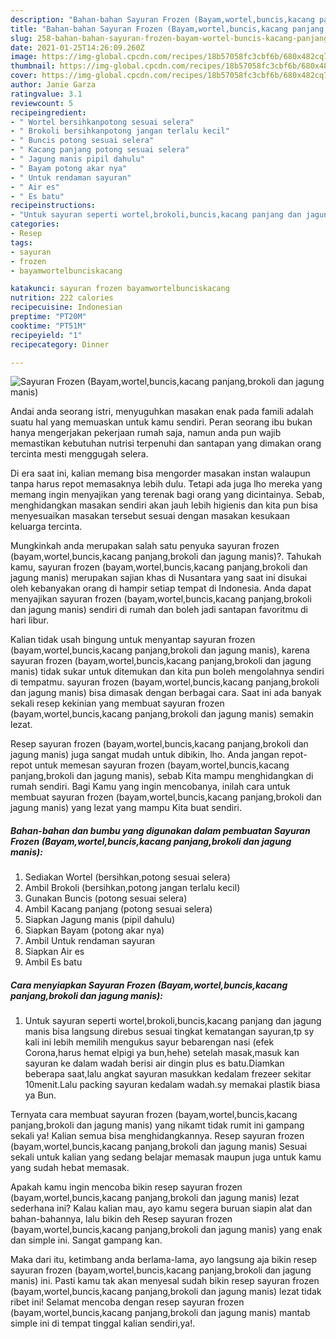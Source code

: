 ```yaml
---
description: "Bahan-bahan Sayuran Frozen (Bayam,wortel,buncis,kacang panjang,brokoli dan jagung manis) yang nikmat dan Mudah Dibuat"
title: "Bahan-bahan Sayuran Frozen (Bayam,wortel,buncis,kacang panjang,brokoli dan jagung manis) yang nikmat dan Mudah Dibuat"
slug: 258-bahan-bahan-sayuran-frozen-bayam-wortel-buncis-kacang-panjang-brokoli-dan-jagung-manis-yang-nikmat-dan-mudah-dibuat
date: 2021-01-25T14:26:09.260Z
image: https://img-global.cpcdn.com/recipes/18b57058fc3cbf6b/680x482cq70/sayuran-frozen-bayamwortelbunciskacang-panjangbrokoli-dan-jagung-manis-foto-resep-utama.jpg
thumbnail: https://img-global.cpcdn.com/recipes/18b57058fc3cbf6b/680x482cq70/sayuran-frozen-bayamwortelbunciskacang-panjangbrokoli-dan-jagung-manis-foto-resep-utama.jpg
cover: https://img-global.cpcdn.com/recipes/18b57058fc3cbf6b/680x482cq70/sayuran-frozen-bayamwortelbunciskacang-panjangbrokoli-dan-jagung-manis-foto-resep-utama.jpg
author: Janie Garza
ratingvalue: 3.1
reviewcount: 5
recipeingredient:
- " Wortel bersihkanpotong sesuai selera"
- " Brokoli bersihkanpotong jangan terlalu kecil"
- " Buncis potong sesuai selera"
- " Kacang panjang potong sesuai selera"
- " Jagung manis pipil dahulu"
- " Bayam potong akar nya"
- " Untuk rendaman sayuran"
- " Air es"
- " Es batu"
recipeinstructions:
- "Untuk sayuran seperti wortel,brokoli,buncis,kacang panjang dan jagung manis bisa langsung direbus sesuai tingkat kematangan sayuran,tp sy kali ini lebih memilih mengukus sayur bebarengan nasi (efek Corona,harus hemat elpigi ya bun,hehe) setelah masak,masuk kan sayuran ke dalam wadah berisi air dingin plus es batu.Diamkan beberapa saat,lalu angkat sayuran masukkan kedalam frezeer sekitar 10menit.Lalu packing sayuran kedalam wadah.sy memakai plastik biasa ya Bun."
categories:
- Resep
tags:
- sayuran
- frozen
- bayamwortelbunciskacang

katakunci: sayuran frozen bayamwortelbunciskacang 
nutrition: 222 calories
recipecuisine: Indonesian
preptime: "PT20M"
cooktime: "PT51M"
recipeyield: "1"
recipecategory: Dinner

---
```



![Sayuran Frozen (Bayam,wortel,buncis,kacang panjang,brokoli dan jagung manis)](https://img-global.cpcdn.com/recipes/18b57058fc3cbf6b/680x482cq70/sayuran-frozen-bayamwortelbunciskacang-panjangbrokoli-dan-jagung-manis-foto-resep-utama.jpg)

Andai anda seorang istri, menyuguhkan masakan enak pada famili adalah suatu hal yang memuaskan untuk kamu sendiri. Peran seorang ibu bukan hanya mengerjakan pekerjaan rumah saja, namun anda pun wajib memastikan kebutuhan nutrisi terpenuhi dan santapan yang dimakan orang tercinta mesti menggugah selera.

Di era  saat ini, kalian memang bisa mengorder masakan instan walaupun tanpa harus repot memasaknya lebih dulu. Tetapi ada juga lho mereka yang memang ingin menyajikan yang terenak bagi orang yang dicintainya. Sebab, menghidangkan masakan sendiri akan jauh lebih higienis dan kita pun bisa menyesuaikan masakan tersebut sesuai dengan masakan kesukaan keluarga tercinta. 



Mungkinkah anda merupakan salah satu penyuka sayuran frozen (bayam,wortel,buncis,kacang panjang,brokoli dan jagung manis)?. Tahukah kamu, sayuran frozen (bayam,wortel,buncis,kacang panjang,brokoli dan jagung manis) merupakan sajian khas di Nusantara yang saat ini disukai oleh kebanyakan orang di hampir setiap tempat di Indonesia. Anda dapat menyajikan sayuran frozen (bayam,wortel,buncis,kacang panjang,brokoli dan jagung manis) sendiri di rumah dan boleh jadi santapan favoritmu di hari libur.

Kalian tidak usah bingung untuk menyantap sayuran frozen (bayam,wortel,buncis,kacang panjang,brokoli dan jagung manis), karena sayuran frozen (bayam,wortel,buncis,kacang panjang,brokoli dan jagung manis) tidak sukar untuk ditemukan dan kita pun boleh mengolahnya sendiri di tempatmu. sayuran frozen (bayam,wortel,buncis,kacang panjang,brokoli dan jagung manis) bisa dimasak dengan berbagai cara. Saat ini ada banyak sekali resep kekinian yang membuat sayuran frozen (bayam,wortel,buncis,kacang panjang,brokoli dan jagung manis) semakin lezat.

Resep sayuran frozen (bayam,wortel,buncis,kacang panjang,brokoli dan jagung manis) juga sangat mudah untuk dibikin, lho. Anda jangan repot-repot untuk memesan sayuran frozen (bayam,wortel,buncis,kacang panjang,brokoli dan jagung manis), sebab Kita mampu menghidangkan di rumah sendiri. Bagi Kamu yang ingin mencobanya, inilah cara untuk membuat sayuran frozen (bayam,wortel,buncis,kacang panjang,brokoli dan jagung manis) yang lezat yang mampu Kita buat sendiri.

<!--inarticleads1-->

##### Bahan-bahan dan bumbu yang digunakan dalam pembuatan Sayuran Frozen (Bayam,wortel,buncis,kacang panjang,brokoli dan jagung manis):

1. Sediakan  Wortel (bersihkan,potong sesuai selera)
1. Ambil  Brokoli (bersihkan,potong jangan terlalu kecil)
1. Gunakan  Buncis (potong sesuai selera)
1. Ambil  Kacang panjang (potong sesuai selera)
1. Siapkan  Jagung manis (pipil dahulu)
1. Siapkan  Bayam (potong akar nya)
1. Ambil  Untuk rendaman sayuran
1. Siapkan  Air es
1. Ambil  Es batu




<!--inarticleads2-->

##### Cara menyiapkan Sayuran Frozen (Bayam,wortel,buncis,kacang panjang,brokoli dan jagung manis):

1. Untuk sayuran seperti wortel,brokoli,buncis,kacang panjang dan jagung manis bisa langsung direbus sesuai tingkat kematangan sayuran,tp sy kali ini lebih memilih mengukus sayur bebarengan nasi (efek Corona,harus hemat elpigi ya bun,hehe) setelah masak,masuk kan sayuran ke dalam wadah berisi air dingin plus es batu.Diamkan beberapa saat,lalu angkat sayuran masukkan kedalam frezeer sekitar 10menit.Lalu packing sayuran kedalam wadah.sy memakai plastik biasa ya Bun.




Ternyata cara membuat sayuran frozen (bayam,wortel,buncis,kacang panjang,brokoli dan jagung manis) yang nikamt tidak rumit ini gampang sekali ya! Kalian semua bisa menghidangkannya. Resep sayuran frozen (bayam,wortel,buncis,kacang panjang,brokoli dan jagung manis) Sesuai sekali untuk kalian yang sedang belajar memasak maupun juga untuk kamu yang sudah hebat memasak.

Apakah kamu ingin mencoba bikin resep sayuran frozen (bayam,wortel,buncis,kacang panjang,brokoli dan jagung manis) lezat sederhana ini? Kalau kalian mau, ayo kamu segera buruan siapin alat dan bahan-bahannya, lalu bikin deh Resep sayuran frozen (bayam,wortel,buncis,kacang panjang,brokoli dan jagung manis) yang enak dan simple ini. Sangat gampang kan. 

Maka dari itu, ketimbang anda berlama-lama, ayo langsung aja bikin resep sayuran frozen (bayam,wortel,buncis,kacang panjang,brokoli dan jagung manis) ini. Pasti kamu tak akan menyesal sudah bikin resep sayuran frozen (bayam,wortel,buncis,kacang panjang,brokoli dan jagung manis) lezat tidak ribet ini! Selamat mencoba dengan resep sayuran frozen (bayam,wortel,buncis,kacang panjang,brokoli dan jagung manis) mantab simple ini di tempat tinggal kalian sendiri,ya!.

